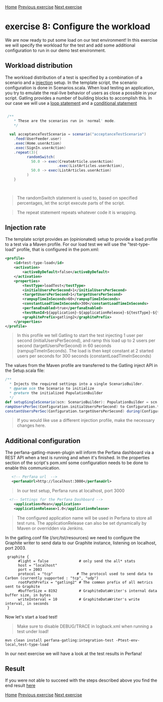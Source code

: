 [Home](index.md) 
[Previous exercise](exercise-7.md) 
[Next exercise](exercise-9.md)  

# exercise 8: Configure the workload 

We are now ready to put some load on our test environment! In this exercise we will specify the workload for the test and add some additional configuration to run in our demo test environment.  

## Workload distribution

The workload distribution of a test is specified by a combination of a scenario and a [injection](https://gatling.io/docs/2.3/general/simulation_setup/?highlight=injection) setup. In the template script, the scenario configuration is done in Scenarios.scala. When load testing an application, you try to emulate the real-live behavior of users as close a possible in your script. Gatling provides a number of building blocks to accomplish this. In our case we will use a [loop statement](https://gatling.io/docs/2.3/general/scenario/#loop-statements) and a [conditional statement](https://gatling.io/docs/2.3/general/scenario/#conditional-statements)  

 

```scala

 /**
    * These are the scenarios run in 'normal' mode.
    */
      
  val acceptanceTestScenario = scenario("acceptanceTestScenario")
    .feed(UserFeeder.user)
    .exec(Home.userAction)
    .exec(SignIn.userAction)
    .repeat(3){
          randomSwitch(
            50.0 -> exec(CreateArticle.userAction)
                        .exec(ListArticles.userAction),      
            50.0 -> exec(ListArticles.userAction)
          )
    }
    
      

```
> The randomSwitch statement is used to, based on specified percentages, let the script execute parts of the script.

> The repeat statement repeats whatever code it is wrapping. 

## Injection rate

The template script provides an (opinionated) setup to provide a load profile to a test via a Maven profile. For our load test we will use the "test-type-load" profile, that is configured in the pom.xml: 

```xml
<profile>
    <id>test-type-load</id>
    <activation>
        <activeByDefault>false</activeByDefault>
    </activation>
    <properties>
        <testType>loadTest</testType>
        <initialUsersPerSecond>1</initialUsersPerSecond>
        <targetUsersPerSecond>1</targetUsersPerSecond>
        <rampupTimeInSeconds>60</rampupTimeInSeconds>
        <constantLoadTimeInSeconds>300</constantLoadTimeInSeconds>
        <perfanaEnabled>true</perfanaEnabled>
        <testRunId>${application}-${applicationRelease}-${testType}-${testEnvironment}-${build.time}</testRunId>
        <graphitePrefix>gatling2</graphitePrefix>
    </properties>
</profile>
```

> In this profile we tell Gatling to start the test injecting 1 user per second (initialUsersPerSecond), and ramp this load up to 2 users per second (targetUsersPerSecond) in 60 seconds (rampupTimeInSeconds). The  load is then kept constant at 2 started users per seconds for 300 seconds (constantLoadTimeInSeconds)
  
The values from the Maven profile are transferred to the Gatling inject API in the Setup.scala file:

```scala
/**
  * Injects the required settings into a single ScenarioBuilder.
  * @param scn the Scenario to initialize
  * @return the initialized PopulationBuilder
  */
def setupSingleScenario(scn: ScenarioBuilder): PopulationBuilder = scn.inject(
rampUsersPerSec(Configuration.initialUsersPerSecond) to Configuration.targetUsersPerSecond during (Configuration.rampupTimeInSeconds),
constantUsersPerSec(Configuration.targetUsersPerSecond) during(Configuration.constantLoadTimeInSeconds)
``` 
> If you would like use a different injection profile, make the necessary changes here.

## Additional configuration

The perfana-gatling-maven-plugin will inform the Perfana dashboard via a REST API when a test is running and when it's finished. In the properties section of the script's pom.xml some configuration needs to be done to enable this communication.


```xml
   <!-- Perfana url  -->
   <perfanaUrl>http://localhost:3000</perfanaUrl>
``` 
> In our test setup, Perfana runs at localhost, port 3000

```xml
  <!-- Settings for the Perfana Dashboard -->
    <application>Mean</application>
    <applicationRelease>1.0</applicationRelease>
```
> The configured application name will be used in Perfana to store all test runs. The applicationRelease can also be set dynamically by Maven or overridden via Jenkins. 

In the gatling.conf file (/src/tst/resources) we need to configure the Graphite writer to send data to our Graphite instance, listening on localhost, port 2003.

```
 graphite {
      #light = false              # only send the all* stats
      host = "localhost"
      port = 2003
      protocol = "tcp"           # The protocol used to send data to Carbon (currently supported : "tcp", "udp")
      rootPathPrefix = "gatling2" # The common prefix of all metrics sent to Graphite
      #bufferSize = 8192          # GraphiteDataWriter's internal data buffer size, in bytes
      writeInterval = 10          # GraphiteDataWriter's write interval, in seconds
 }

```

Now let's start a load test!

> Make sure to disable DEBUG/TRACE in logback.xml when running a test under load!

```  
mvn clean install perfana-gatling:integration-test -Ptest-env-local,test-type-load
```

In our next exercise we will have a look at the test results in Perfana!

## Result

If you were not able to succeed with the steps described above you find the end result [here](https://github.com/perfana/perfana-gatling-workshop/tree/exercise-8)  


[Home](index.md) 
[Previous exercise](exercise-7.md) 
[Next exercise](exercise-9.md)  


  
